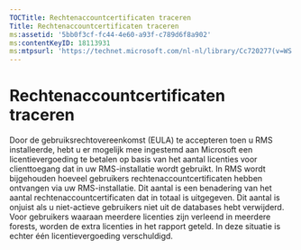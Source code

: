 ```yaml
---
TOCTitle: Rechtenaccountcertificaten traceren
Title: Rechtenaccountcertificaten traceren
ms:assetid: '5bb0f3cf-fc44-4e60-a93f-c789d6f8a902'
ms:contentKeyID: 18113931
ms:mtpsurl: 'https://technet.microsoft.com/nl-nl/library/Cc720277(v=WS.10)'
---
```


Rechtenaccountcertificaten traceren
===================================

Door de gebruiksrechtovereenkomst (EULA) te accepteren toen u RMS installeerde, hebt u er mogelijk mee ingestemd aan Microsoft een licentievergoeding te betalen op basis van het aantal licenties voor clienttoegang dat in uw RMS-installatie wordt gebruikt. In RMS wordt bijgehouden hoeveel gebruikers rechtenaccountcertificaten hebben ontvangen via uw RMS-installatie. Dit aantal is een benadering van het aantal rechtenaccountcertificaten dat in totaal is uitgegeven. Dit aantal is onjuist als u niet-actieve gebruikers niet uit de databases hebt verwijderd. Voor gebruikers waaraan meerdere licenties zijn verleend in meerdere forests, worden de extra licenties in het rapport geteld. In deze situatie is echter één licentievergoeding verschuldigd.

